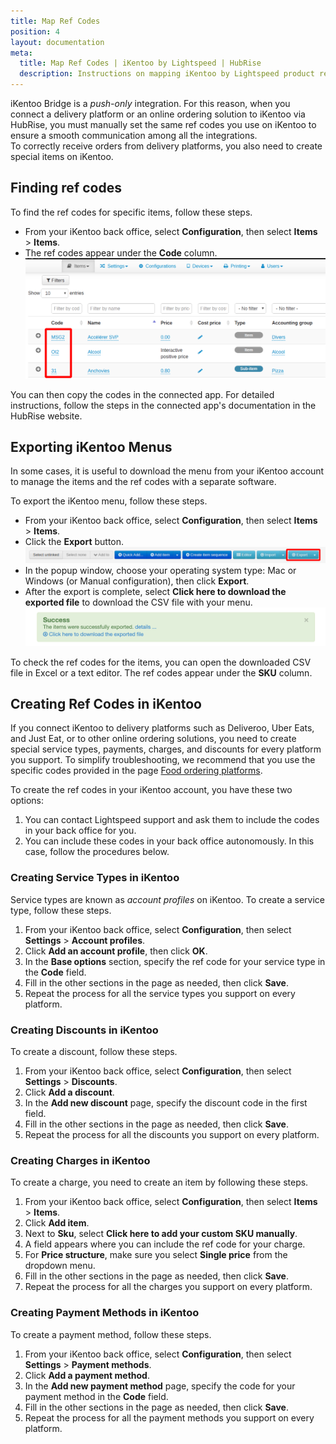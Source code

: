 ```yaml
---
title: Map Ref Codes
position: 4
layout: documentation
meta:
  title: Map Ref Codes | iKentoo by Lightspeed | HubRise
  description: Instructions on mapping iKentoo by Lightspeed product ref codes with other apps after connecting your EPOS with HubRise. Connect apps and synchronise your data.
---
```


iKentoo Bridge is a _push-only_ integration. For this reason, when you connect a delivery platform or an online ordering solution to iKentoo via HubRise, you must manually set the same ref codes you use on iKentoo to ensure a smooth communication among all the integrations.  
To correctly receive orders from delivery platforms, you also need to create special items on iKentoo.

## Finding ref codes

To find the ref codes for specific items, follow these steps.

- From your iKentoo back office, select **Configuration**, then select **Items** > **Items**.
- The ref codes appear under the **Code** column.
  ![](../images/007-en-integration-sku-codes.png)

You can then copy the codes in the connected app. For detailed instructions, follow the steps in the connected app's documentation in the HubRise website. 

## Exporting iKentoo Menus

In some cases, it is useful to download the menu from your iKentoo account to manage the items and the ref codes with a separate software. 

To export the iKentoo menu, follow these steps.

- From your iKentoo back office, select **Configuration**, then select **Items** > **Items**.
- Click the **Export** button.
  ![](../images/009-en-export-items.png)
- In the popup window, choose your operating system type: Mac or Windows (or Manual configuration), then click **Export**.
- After the export is complete, select **Click here to download the exported file** to download the CSV file with your menu.
  ![Download items CSV](../images/006-en-2x-download-items.png)

To check the ref codes for the items, you can open the downloaded CSV file in Excel or a text editor. The ref codes appear under the **SKU** column.

## Creating Ref Codes in iKentoo

If you connect iKentoo to delivery platforms such as Deliveroo, Uber Eats, and Just Eat, or to other online ordering solutions, you need to create special service types, payments, charges, and discounts for every platform you support.
To simplify troubleshooting, we recommend that you use the specific codes provided in the page [Food ordering platforms](/apps/ikentoo-lightspeed/food-ordering-platforms).

To create the ref codes in your iKentoo account, you have these two options:

1. You can contact Lightspeed support and ask them to include the codes in your back office for you.
2. You can include these codes in your back office autonomously. In this case, follow the procedures below.

### Creating Service Types in iKentoo

Service types are known as _account profiles_ on iKentoo. To create a service type, follow these steps.

1. From your iKentoo back office, select **Configuration**, then select **Settings** > **Account profiles**.
1. Click **Add an account profile**, then click **OK**.
1. In the **Base options** section, specify the ref code for your service type in the **Code** field.
1. Fill in the other sections in the page as needed, then click **Save**.
1. Repeat the process for all the service types you support on every platform.

### Creating Discounts in iKentoo

To create a discount, follow these steps.

1. From your iKentoo back office, select **Configuration**, then select **Settings** > **Discounts**.
1. Click **Add a discount**.
1. In the **Add new discount** page, specify the discount code in the first field.
1. Fill in the other sections in the page as needed, then click **Save**.
1. Repeat the process for all the discounts you support on every platform.

### Creating Charges in iKentoo

To create a charge, you need to create an item by following these steps.

1. From your iKentoo back office, select **Configuration**, then select **Items** > **Items**.
2. Click **Add item**.
3. Next to **Sku**, select **Click here to add your custom SKU manually**.
4. A field appears where you can include the ref code for your charge.
5. For **Price structure**, make sure you select **Single price** from the dropdown menu.
6. Fill in the other sections in the page as needed, then click **Save**.
7. Repeat the process for all the charges you support on every platform.

### Creating Payment Methods in iKentoo

To create a payment method, follow these steps.

1. From your iKentoo back office, select **Configuration**, then select **Settings** > **Payment methods**.
1. Click **Add a payment method**.
1. In the **Add new payment method** page, specify the code for your payment method in the **Code** field.
1. Fill in the other sections in the page as needed, then click **Save**.
1. Repeat the process for all the payment methods you support on every platform.
